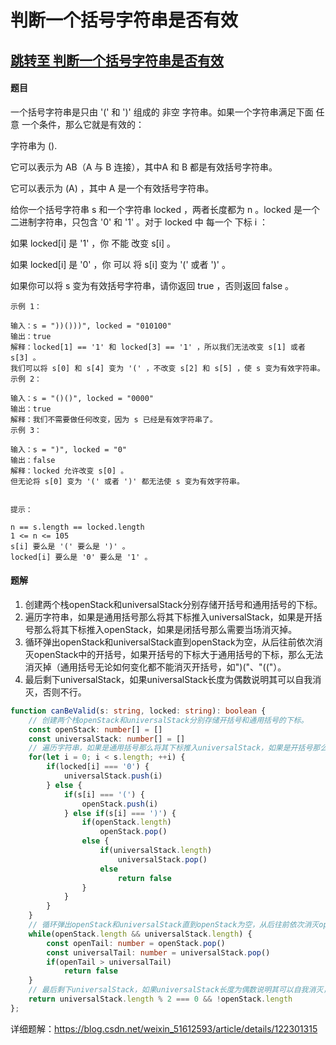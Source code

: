 <h1>判断一个括号字符串是否有效</h1>
<h2>
    <strong><a href="https://leetcode-cn.com/problems/check-if-a-parentheses-string-can-be-valid/">跳转至 判断一个括号字符串是否有效</a></strong>
</h2>
<h4>题目</h4>
<p>一个括号字符串是只由 '(' 和 ')' 组成的 非空 字符串。如果一个字符串满足下面 任意 一个条件，那么它就是有效的：</p>
<p>字符串为 ().</p>
<p>它可以表示为 AB（A 与 B 连接），其中A 和 B 都是有效括号字符串。</p>
<p>它可以表示为 (A) ，其中 A 是一个有效括号字符串。</p>
<p>给你一个括号字符串 s 和一个字符串 locked ，两者长度都为 n 。locked 是一个二进制字符串，只包含 '0' 和 '1' 。对于 locked 中 每一个 下标 i ：</p>

<p>如果 locked[i] 是 '1' ，你 不能 改变 s[i] 。</p>
<p>如果 locked[i] 是 '0' ，你 可以 将 s[i] 变为 '(' 或者 ')' 。</p>
<p>如果你可以将 s 变为有效括号字符串，请你返回 true ，否则返回 false 。</p>

```
示例 1：

输入：s = "))()))", locked = "010100"
输出：true
解释：locked[1] == '1' 和 locked[3] == '1' ，所以我们无法改变 s[1] 或者 s[3] 。
我们可以将 s[0] 和 s[4] 变为 '(' ，不改变 s[2] 和 s[5] ，使 s 变为有效字符串。
示例 2：

输入：s = "()()", locked = "0000"
输出：true
解释：我们不需要做任何改变，因为 s 已经是有效字符串了。
示例 3：

输入：s = ")", locked = "0"
输出：false
解释：locked 允许改变 s[0] 。
但无论将 s[0] 变为 '(' 或者 ')' 都无法使 s 变为有效字符串。
 

提示：

n == s.length == locked.length
1 <= n <= 105
s[i] 要么是 '(' 要么是 ')' 。
locked[i] 要么是 '0' 要么是 '1' 。
```

<h4>题解</h4>
<ol>
<li>创建两个栈openStack和universalStack分别存储开括号和通用括号的下标。</li>
<li>遍历字符串，如果是通用括号那么将其下标推入universalStack，如果是开括号那么将其下标推入openStack，如果是闭括号那么需要当场消灭掉。</li>
<li>循环弹出openStack和universalStack直到openStack为空，从后往前依次消灭openStack中的开括号，如果开括号的下标大于通用括号的下标，那么无法消灭掉（通用括号无论如何变化都不能消灭开括号，如")("、"(("）。</li>
<li>最后剩下universalStack，如果universalStack长度为偶数说明其可以自我消灭，否则不行。</li>
</ol>

```typescript
function canBeValid(s: string, locked: string): boolean {
    // 创建两个栈openStack和universalStack分别存储开括号和通用括号的下标。
    const openStack: number[] = []
    const universalStack: number[] = []
    // 遍历字符串，如果是通用括号那么将其下标推入universalStack，如果是开括号那么将其下标推入openStack，如果是闭括号那么需要当场消灭掉。
    for(let i = 0; i < s.length; ++i) {
        if(locked[i] === '0') {
            universalStack.push(i)
        } else {
            if(s[i] === '(') {
                openStack.push(i)
            } else if(s[i] === ')') {
                if(openStack.length)
                    openStack.pop()
                else {
                    if(universalStack.length)
                        universalStack.pop()
                    else
                        return false
                }
            }
        }
    }
    // 循环弹出openStack和universalStack直到openStack为空，从后往前依次消灭openStack中的开括号，如果开括号的下标大于通用括号的下标，那么无法消灭掉（通用括号无论如何变化都不能消灭开括号，如")("、"(("）。
    while(openStack.length && universalStack.length) {
        const openTail: number = openStack.pop()
        const universalTail: number = universalStack.pop()
        if(openTail > universalTail)
            return false
    }
    // 最后剩下universalStack，如果universalStack长度为偶数说明其可以自我消灭，否则不行。
    return universalStack.length % 2 === 0 && !openStack.length
};
```

<p>详细题解：<a href="https://blog.csdn.net/weixin_51612593/article/details/122301315">https://blog.csdn.net/weixin_51612593/article/details/122301315</a></p>
